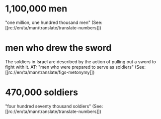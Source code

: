 # 1,100,000 men

"one million, one hundred thousand men" (See: [[rc://en/ta/man/translate/translate-numbers]])

# men who drew the sword

The soldiers in Israel are described by the action of pulling out a sword to fight with it. AT: "men who were prepared to serve as soldiers" (See: [[rc://en/ta/man/translate/figs-metonymy]])

# 470,000 soldiers

"four hundred seventy thousand soldiers" (See: [[rc://en/ta/man/translate/translate-numbers]])

